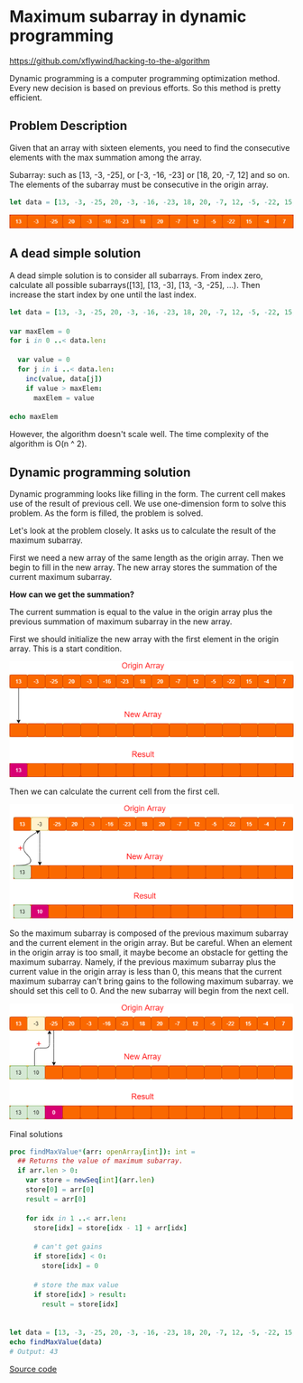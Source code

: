# Maximum subarray in dynamic programming

https://github.com/xflywind/hacking-to-the-algorithm

Dynamic programming is a computer programming optimization method. Every new decision is based on previous efforts. So this method is pretty efficient.

## Problem Description

Given that an array with sixteen elements, you need to find the consecutive elements with the max summation among the array.

Subarray: such as [13, -3, -25], or [-3, -16, -23] or [18, 20, -7, 12] and so on. The elements of the subarray must be consecutive in the origin array.

```nim
let data = [13, -3, -25, 20, -3, -16, -23, 18, 20, -7, 12, -5, -22, 15, -4, 7]
```

![e1](../assets/1/e1.png)

## A dead simple solution

A dead simple solution is to consider all subarrays. From index zero, calculate all possible subarrays([13], [13, -3], [13, -3, -25], ...). Then increase the start index by one until the last index.

```nim
let data = [13, -3, -25, 20, -3, -16, -23, 18, 20, -7, 12, -5, -22, 15, -4, 7]

var maxElem = 0
for i in 0 ..< data.len:

  var value = 0
  for j in i ..< data.len:
    inc(value, data[j])
    if value > maxElem:
      maxElem = value

echo maxElem
```
However, the algorithm doesn't scale well. The time complexity of the algorithm is O(n ^ 2).

## Dynamic programming solution

Dynamic programming looks like filling in the form. The current cell makes use of the result of previous cell. We use one-dimension form to solve this problem. As the form is filled, the problem is solved.

Let's look at the problem closely. It asks us to calculate the result of the maximum subarray. 

First we need a new array of the same length as the origin array. Then we begin to fill in the new array. The new array stores the summation of the current maximum subarray. 

**How can we get the summation?**

The current summation is equal to the value in the origin array plus the previous summation of maximum subarray in the new array.

First we should initialize the new array with the first element in the origin array. This is a start condition.

![e0](../assets/1/e0.png)

Then we can calculate the current cell from the first cell.

![e2](../assets/1/e2.png)

So the maximum subarray is composed of the previous maximum subarray and the current element in the origin array. But be careful. When an element in the origin array is too small, it maybe become an obstacle for getting the maximum subarray. Namely, if the previous maximum subarray plus the current value in the origin array is less than 0, this means that the current maximum subarray can't bring gains to the following maximum subarray. we should set this cell to 0. And the new subarray will begin from the next cell.

![e3](../assets/1/e3.png)

Final solutions

```nim
proc findMaxValue*(arr: openArray[int]): int =
  ## Returns the value of maximum subarray.
  if arr.len > 0:
    var store = newSeq[int](arr.len)
    store[0] = arr[0]
    result = arr[0]

    for idx in 1 ..< arr.len:
      store[idx] = store[idx - 1] + arr[idx]

      # can't get gains
      if store[idx] < 0:
        store[idx] = 0

      # store the max value
      if store[idx] > result:
        result = store[idx]


let data = [13, -3, -25, 20, -3, -16, -23, 18, 20, -7, 12, -5, -22, 15, -4, 7]
echo findMaxValue(data) 
# Output: 43
```

[Source code](../code/c1)